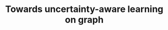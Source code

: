 ---
title: "Towards uncertainty-aware learning on graph"
categories:
  - Research
tags:
  - publication
  - Graph NN
  - Bayesian DL
  - Calibration
  - deep learning
---